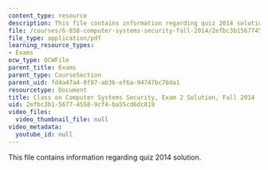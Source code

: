 ```yaml
---
content_type: resource
description: This file contains information regarding quiz 2014 solution.
file: /courses/6-858-computer-systems-security-fall-2014/2efbc3b1567745589cf4ba55cd6dc819_MIT6_858F14_q14_2_sol.pdf
file_type: application/pdf
learning_resource_types:
- Exams
ocw_type: OCWFile
parent_title: Exams
parent_type: CourseSection
parent_uid: fd4a47a4-0f87-ab36-ef6a-94747bc76da1
resourcetype: Document
title: Class on Computer Systems Security, Exam 2 Solution, Fall 2014
uid: 2efbc3b1-5677-4558-9cf4-ba55cd6dc819
video_files:
  video_thumbnail_file: null
video_metadata:
  youtube_id: null
---
```

This file contains information regarding quiz 2014 solution.

